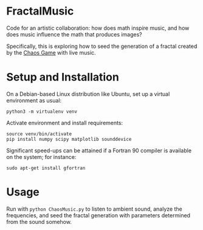 # FractalMusic
Code for an artistic collaboration: how does math inspire music, and how does music influence the math that produces images?

Specifically, this is exploring how to seed the generation of a fractal created by the [Chaos Game](http://en.wikipedia.org/wiki/Chaos_game) with live music.

# Setup and Installation
On a Debian-based Linux distribution like Ubuntu, set up a virtual environment as usual:
```
python3 -m virtualenv venv
```
Activate environment and install requirements:
```
source venv/bin/activate
pip install numpy scipy matplotlib sounddevice
```

Significant speed-ups can be attained if a Fortran 90 compiler is available on the system; for instance:
```
sudo apt-get install gfortran
```

# Usage
Run with `python ChaosMusic.py` to listen to ambient sound, analyze the frequencies, and seed the fractal generation with parameters determined from the sound somehow.
